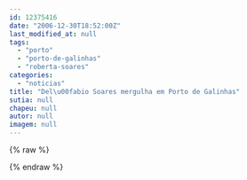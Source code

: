```yaml
---
id: 12375416
date: "2006-12-30T18:52:00Z"
last_modified_at: null
tags:
  - "porto"
  - "porto-de-galinhas"
  - "roberta-soares"
categories:
  - "noticias"
title: "Del\u00fabio Soares mergulha em Porto de Galinhas"
sutia: null
chapeu: null
autor: null
imagem: null
---
```

{% raw %}
<p> </p>
{% endraw %}